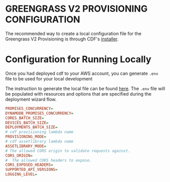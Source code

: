 # GREENGRASS V2 PROVISIONING CONFIGURATION

The recommended way to create a local configuration file for the Greengrass V2 Provisioning is through CDF's [installer](../../installer/README.md#deployment-using-wizard).
# Configuration for Running Locally

Once you had deployed cdf to your AWS account, you can generate `.env` file to be used for your local development

The instruction to generate the local file can be found [here](../../installer/README.md#local-development). The `.env` file will be populated with resources and options that are specified during the deployment wizard flow.

```ini
PROMISES_CONCURRENCY=
DYNAMODB_PROMISES_CONCURRENCY=
CORES_BATCH_SIZE=
DEVICES_BATCH_SIZE=
DEPLOYMENTS_BATCH_SIZE=
# cdf provisioning lambda name
PROVISIONING_MODE=
# cdf assetlibrary lambda name
ASSETLIBRARY_MODE=
# The allowed CORS origin to validate requests against.
CORS_ORIGIN=
#  The allowed CORS headers to expose.
CORS_EXPOSED_HEADERS=
SUPPORTED_API_VERSIONS=
LOGGING_LEVEL=
```
